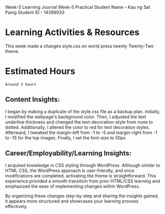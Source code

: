 Week-5 Learning Journal
Week-5 Practical
Student Name – Kau ng Sat Paing
Student ID - 14399033

# Learning Activities & Resources

This week made a changes style.css on world press twenty Twenty-Two theme.

# Estimated Hours

	Around 3 hours

## Content Insights:

I began by making a duplicate of the style.css file as a backup plan. Initially, I modified the webpage's background color. Then, I adjusted the text underline thickness and changed the text-decoration-style from none to dotted. Additionally, I altered the color to red for text decoration styles. Afterward, I tweaked the margin-left from -1 to -5 and margin-right from -1 to -15 for the top images. Finally, I set the font-size to 50px.

## Career/Employability/Learning Insights:

I acquired knowledge in CSS styling through WordPress. Although similar to HTML CSS, the WordPress approach is user-friendly, and once modifications are completed, activating the theme is straightforward. This experience provided a smooth transition from prior HTML/CSS learning and emphasized the ease of implementing changes within WordPress.

By organizing these changes step-by-step and sharing the insights gained, it appears more structured and showcases your learning process effectively.


